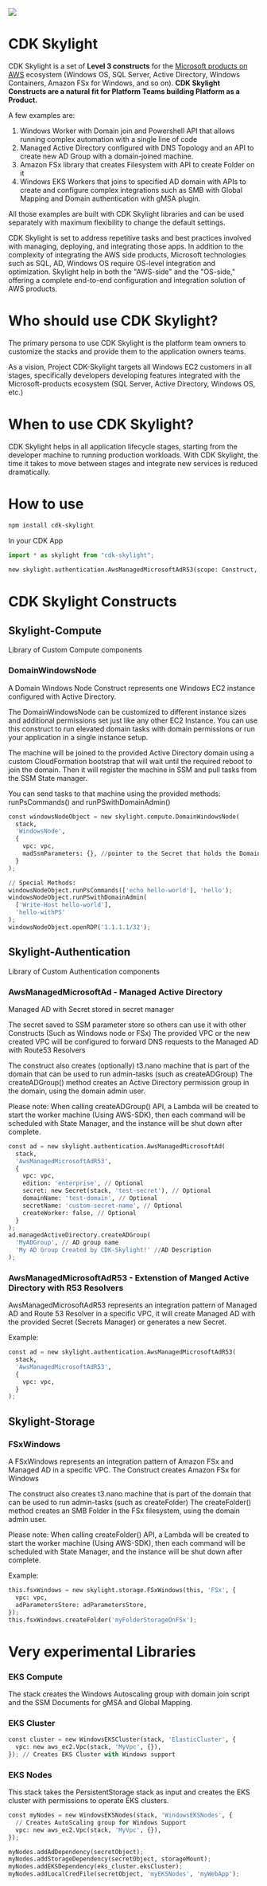 ![](https://img.shields.io/badge/CDK%20Skylight-Developer%20Preview-orange.svg?style=for-the-badge)

# CDK Skylight

CDK Skylight is a set of **Level 3 constructs** for the [Microsoft products on AWS](https://aws.amazon.com/windows/) ecosystem (Windows OS, SQL Server, Active Directory, Windows Containers, Amazon FSx for Windows, and so on). **CDK Skylight Constructs are a natural fit for Platform Teams building Platform as a Product.**

A few examples are:

1. Windows Worker with Domain join and Powershell API that allows running complex automation with a single line of code
2. Managed Active Directory configured with DNS Topology and an API to create new AD Group with a domain-joined machine.
3. Amazon FSx library that creates Filesystem with API to create Folder on it
4. Windows EKS Workers that joins to specified AD domain with APIs to create and configure complex integrations such as SMB with Global Mapping and Domain authentication with gMSA plugin.

All those examples are built with CDK Skylight libraries and can be used separately with maximum flexibility to change the default settings.

CDK Skylight is set to address repetitive tasks and best practices involved with managing, deploying, and integrating those apps. In addition to the complexity of integrating the AWS side products, Microsoft technologies such as SQL, AD, Windows OS require OS-level integration and optimization. Skylight help in both the "AWS-side" and the "OS-side," offering a complete end-to-end configuration and integration solution of AWS products.

# Who should use CDK Skylight?

The primary persona to use CDK Skylight is the platform team owners to customize the stacks and provide them to the application owners teams.

As a vision, Project CDK-Skylight targets all Windows EC2 customers in all stages, specifically developers developing features integrated with the Microsoft-products ecosystem (SQL Server, Active Directory, Windows OS, etc.)

# When to use CDK Skylight?

CDK Skylight helps in all application lifecycle stages, starting from the developer machine to running production workloads. With CDK Skylight, the time it takes to move between stages and integrate new services is reduced dramatically.

# How to use

```bash
npm install cdk-skylight
```

In your CDK App

```python
import * as skylight from "cdk-skylight";

new skylight.authentication.AwsManagedMicrosoftAdR53(scope: Construct, id: string, props: IAwsManagedMicrosoftAdProps)
```

# CDK Skylight Constructs

## Skylight-Compute

Library of Custom Compute components

### DomainWindowsNode

A Domain Windows Node Construct represents one Windows EC2 instance configured with Active Directory.

The DomainWindowsNode can be customized to different instance sizes and additional permissions set just like any other EC2 Instance.
You can use this construct to run elevated domain tasks with domain permissions or run your application in a single instance setup.

The machine will be joined to the provided Active Directory domain using a custom CloudFormation bootstrap that will wait until the required reboot to join the domain. Then it will register the machine in SSM and pull tasks from the SSM State manager.

You can send tasks to that machine using the provided methods: runPsCommands() and runPSwithDomainAdmin()

```python
const windowsNodeObject = new skylight.compute.DomainWindowsNode(
  stack,
  'WindowsNode',
  {
    vpc: vpc,
    madSsmParameters: {}, //pointer to the Secret that holds the Domain Admin username and password
  }
);

// Special Methods:
windowsNodeObject.runPsCommands(['echo hello-world'], 'hello');
windowsNodeObject.runPSwithDomainAdmin(
  ['Write-Host hello-world'],
  'hello-withPS'
);
windowsNodeObject.openRDP('1.1.1.1/32');
```

## Skylight-Authentication

Library of Custom Authentication components

### **AwsManagedMicrosoftAd** - Managed Active Directory

Managed AD with Secret stored in secret manager

The secret saved to SSM parameter store so others can use it with other Constructs (Such as Windows node or FSx)
The provided VPC or the new created VPC will be configured to forward DNS requests to the Managed AD with Route53 Resolvers

The construct also creates (optionally) t3.nano machine that is part of the domain that can be used to run admin-tasks (such as createADGroup)
The createADGroup() method creates an Active Directory permission group in the domain, using the domain admin user.

Please note: When calling createADGroup() API, a Lambda will be created to start the worker machine (Using AWS-SDK),
then each command will be scheduled with State Manager, and the instance will be shut down after complete.

```python
const ad = new skylight.authentication.AwsManagedMicrosoftAd(
  stack,
  'AwsManagedMicrosoftAdR53',
  {
    vpc: vpc,
    edition: 'enterprise', // Optional
    secret: new Secret(stack, 'test-secret'), // Optional
    domainName: 'test-domain', // Optional
    secretName: 'custom-secret-name', // Optional
    createWorker: false, // Optional
  }
);
ad.managedActiveDirectory.createADGroup(
  'MyADGroup', // AD group name
  'My AD Group Created by CDK-Skylight!' //AD Description
);
```

### **AwsManagedMicrosoftAdR53** - Extenstion of Manged Active Directory with R53 Resolvers

AwsManagedMicrosoftAdR53 represents an integration pattern of Managed AD and Route 53 Resolver in a specific VPC, it will create Managed AD with the provided Secret (Secrets Manager) or generates a new Secret.

Example:

```python
const ad = new skylight.authentication.AwsManagedMicrosoftAdR53(
  stack,
  'AwsManagedMicrosoftAdR53',
  {
    vpc: vpc,
  }
);
```

## Skylight-Storage

### FSxWindows

A FSxWindows represents an integration pattern of Amazon FSx and Managed AD in a specific VPC.
The Construct creates Amazon FSx for Windows

The construct also creates t3.nano machine that is part of the domain that can be used to run admin-tasks (such as createFolder)
The createFolder() method creates an SMB Folder in the FSx filesystem, using the domain admin user.

Please note: When calling createFolder() API, a Lambda will be created to start the worker machine (Using AWS-SDK), then each command will be scheduled with State Manager, and the instance will be shut down after complete.

Example:

```python
this.fsxWindows = new skylight.storage.FSxWindows(this, 'FSx', {
  vpc: vpc,
  adParametersStore: adParametersStore,
});
this.fsxWindows.createFolder('myFolderStorageOnFSx');
```

# Very experimental Libraries

### EKS Compute

The stack creates the Windows Autoscaling group with domain join script and the SSM Documents for gMSA and Global Mapping.

### EKS Cluster

```python
const cluster = new WindowsEKSCluster(stack, 'ElasticCluster', {
  vpc: new aws_ec2.Vpc(stack, 'MyVpc', {}),
}); // Creates EKS Cluster with Windows support
```

### EKS Nodes

This stack takes the PersistentStorage stack as input and creates the EKS cluster with permissions to operate EKS clusters.

```python
const myNodes = new WindowsEKSNodes(stack, 'WindowsEKSNodes', {
  // Creates AutoScaling group for Windows Support
  vpc: new aws_ec2.Vpc(stack, 'MyVpc', {}),
});

myNodes.addAdDependency(secretObject);
myNodes.addStorageDependency(secretObject, storageMount);
myNodes.addEKSDependency(eks_cluster.eksCluster);
myNodes.addLocalCredFile(secretObject, 'myEKSNodes', 'myWebApp');
```
